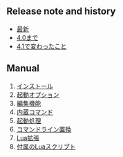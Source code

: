 Release note and history
-------------------------
- [最新](release_note_ja.md)
- [4.0まで](history_4.0_ja.md)
- [4.1で変わったこと](since_4.1_ja.md)

Manual
------

1. [インストール](01-Install_ja.md)
2. [起動オプション](02-Options_ja.md)
3. [編集機能](03-Readline_ja.md)
4. [内蔵コマンド](04-Commands_ja.md)
5. [起動処理](05-Startup_ja.md)
6. [コマンドライン置換](06-Substitution_ja.md)
7. [Lua拡張](07-LuaFunctions_ja.md)
8. [付属のLuaスクリプト](08-LuaScripts_ja.md)

<!-- set:fenc=utf8: -->
